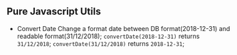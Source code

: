 ## Pure Javascript Utils

  * Convert Date
    Change a format date between DB format(2018-12-31) and readable format(31/12/2018);
    `convertDate(2018-12-31)` returns `31/12/2018`;
    `convertDate(31/12/2018)` returns `2018-12-31`;
